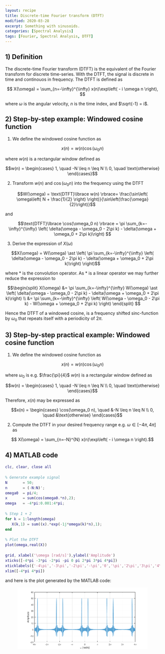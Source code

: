 ```yaml
---
layout: recipe
title: Discrete-time Fourier transform (DTFT)
modified: 2020-03-28
excerpt: Something with sinusoids.
categories: [Spectral Analysis]
tags: [Fourier, Spectral Analysis, DTFT]
---
```



## 1) Definition

The discrete-time Fourier transform (DTFT) is the equivalent of the Fourier transform for discrete time-series. With the DTFT, the signal is discrete in time and continouos in frequency. The DTFT is defined as

$$ X(\omega) = \sum_{n=-\infty}^{\infty} x(n)\exp\left( - i \omega n \right),  $$

where $\omega$ is the angular velocity, $n$ is the time index, and $\sqrt{-1} = i$.


## 2) Step-by-step example: Windowed cosine function

1) We define the windowed cosine function as

  $$ x(n) = w(n)\cos(\omega_0 n)$$

  where $w(n)$ is a rectangular window defined as

  $$w(n) = \begin{cases} 
  1, \quad -N \leq n \leq N \\ 
  0, \quad \text{otherwise}
  \end{cases}$$

2) Transform $w(n)$ and $\cos(\omega_0 n)$ into the frequency using the DTFT

  $$W(\omega) = \text{DTFT}\lbrace w(n) \rbrace= \frac{\sin\left( \omega\left( N + \frac{1}{2} \right) \right)}{\sin\left(\frac{\omega}{2}\right)}$$

  and

  $$\text{DTFT}\lbrace \cos(\omega_0 n) \rbrace = \pi \sum_{k=-\infty}^{\infty} \left( \delta(\omega - \omega_0 - 2\pi k) - \delta(\omega + \omega_0 + 2\pi k)\right)  $$

3) Derive the expression of $X(\omega)$
	
  $$X(\omega) = W(\omega) \ast \left( \pi \sum_{k=-\infty}^{\infty} \left( \delta(\omega - \omega_0 - 2\pi k) - \delta(\omega + \omega_0 + 2\pi k)\right) \right)$$

  where $\ast$ is the convolution operator. As $\ast$ is a linear operator we may further reduce the expression to 

  $$\begin{split}
  X(\omega) &= \pi  \sum_{k=-\infty}^{\infty} W(\omega) \ast  \left( \delta(\omega - \omega_0 - 2\pi k) - \delta(\omega + \omega_0 + 2\pi k)\right)  \\
  &= \pi  \sum_{k=-\infty}^{\infty} \left( W(\omega - \omega_0 - 2\pi k) - W(\omega + \omega_0 + 2\pi k) \right)
  \end{split}
  $$

  Hence the DTFT of a windowed cosine, is a frequency shifted sinc-function by $\omega_0$ that repeats itself with a periodicity of $2\pi$.


## 3) Step-by-step practical example: Windowed cosine function 

1) We define the windowed cosine function as

  $$ x(n) = w(n)\cos(\omega_0 n)$$

  where $\omega_0$ is e.g. $\frac{\pi}{4}$ $w(n)$ is a rectangular window defined as

  $$w(n) = \begin{cases} 
  1, \quad -N \leq n \leq N \\ 
  0, \quad \text{otherwise}
  \end{cases}$$

  Therefore, $x(n)$ may be expressed as

  $$x(n) = \begin{cases} 
  \cos(\omega_0 n), \quad &-N \leq n \leq N \\ 
  0, \quad &\text{otherwise}
  \end{cases}$$

2) Compute the DTFT in your desired frequency range e.g. $\omega \in [-4\pi,4\pi]$ as

  $$ X(\omega) = \sum_{n=-N}^{N} x(n)\exp\left( - i \omega n \right).$$




## 4) MATLAB code


```matlab
clc, clear, close all

% Generate example signal
N       = 50;
n       = (-N:N)';
omega0  = pi/4;
x       = sum(cos(omega0.*n),2);
omega   = -4*pi:0.001:4*pi;

% Step 1 + 2
for k = 1:length(omega)
   X(k,1) = sum((x).*exp(-1j*omega(k)*n),1);
end

% Plot the DTFT
plot(omega,real(X))

grid, xlabel('\omega [rad/s]'),ylabel('Amplitude')
xticks([-4*pi -3*pi -2*pi -pi 0 pi 2*pi 3*pi 4*pi])
xticklabels({'-4\pi','-3\pi','-2\pi','-\pi','0','\pi','2\pi','3\pi','4\pi'})
xlim([-4*pi 4*pi])
```
and here is the plot generated by the MATLAB code:

<figure>
  <img src="/images/spectral-analysis/dtft-cosine.png" alt="this is a placeholder image">
</figure>